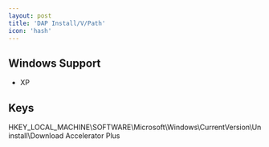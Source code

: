 ```yaml
---
layout: post
title: 'DAP Install/V/Path'
icon: 'hash'
---
```


## Windows Support

- XP



## Keys

HKEY_LOCAL_MACHINE\SOFTWARE\Microsoft\Windows\CurrentVersion\Uninstall\Download Accelerator Plus

